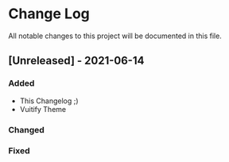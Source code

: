 
# Change Log
All notable changes to this project will be documented in this file.


## [Unreleased] - 2021-06-14

### Added
- This Changelog ;) 
- Vuitify Theme

### Changed

### Fixed
